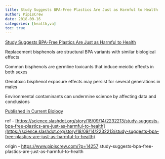 ```yaml
---
title: Study Suggests BPA-Free Plastics Are Just as Harmful to Health
author: PipisCrew
date: 2018-09-16
categories: [health,va]
toc: true
---
```


[Study Suggests BPA-Free Plastics Are Just as Harmful to Health](https://gizmodo.com/study-suggests-bpa-free-plastics-are-just-as-harmful-to-1829033127)

Replacement bisphenols are structural BPA variants with similar biological effects

Common bisphenols are germline toxicants that induce meiotic effects in both sexes

Genotoxic bisphenol exposure effects may persist for several generations in males

Environmental contaminants can undermine science by affecting data and conclusions

[Published in Current Biology](https://www.cell.com/current-biology/fulltext/S0960-9822(18)30861-3)

ref - [https://science.slashdot.org/story/18/09/14/2232213/study-suggests-bpa-free-plastics-are-just-as-harmful-to-health](https://science.slashdot.org/story/18/09/14/2232213/study-suggests-bpa-free-plastics-are-just-as-harmful-to-health)

origin - https://www.pipiscrew.com/?p=14257 study-suggests-bpa-free-plastics-are-just-as-harmful-to-health